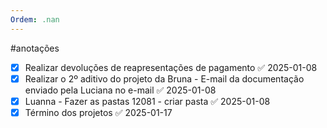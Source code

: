 ```yaml
---
Ordem: .nan
---
```


#anotações 

- [x] Realizar devoluções de reapresentações de pagamento ✅ 2025-01-08
- [x] Realizar o 2º aditivo do projeto da Bruna - E-mail da documentação enviado pela Luciana no e-mail ✅ 2025-01-08
- [x] Luanna - Fazer as pastas 12081 - criar pasta ✅ 2025-01-08
- [x] Término dos projetos ✅ 2025-01-17